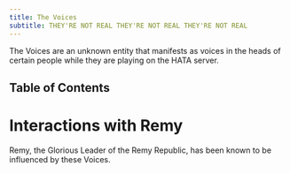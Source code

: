 ```yaml
---
title: The Voices
subtitle: THEY'RE NOT REAL THEY'RE NOT REAL THEY'RE NOT REAL
---
```


The Voices are an unknown entity that manifests as voices in the
heads of certain people while they are playing on the HATA server.

## Table of Contents

# Interactions with Remy
Remy, the Glorious Leader of the Remy Republic, has been known to
be influenced by these Voices.
